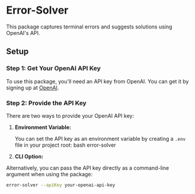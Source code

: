 # Error-Solver

This package captures terminal errors and suggests solutions using OpenAI's API.

## Setup

### Step 1: Get Your OpenAI API Key

To use this package, you'll need an API key from OpenAI. You can get it by signing up at [OpenAI](https://beta.openai.com/signup/).

### Step 2: Provide the API Key

There are two ways to provide your OpenAI API key:

1. **Environment Variable:**

   You can set the API key as an environment variable by creating a `.env` file in your project root:
   bash
  error-solver
   
2. **CLI Option:**

Alternatively, you can pass the API key directly as a command-line argument when using the package:

```bash
error-solver --apiKey your-openai-api-key


